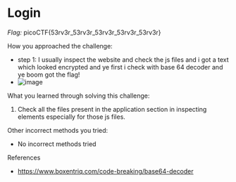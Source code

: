 # Login

*Flag:* picoCTF{53rv3r_53rv3r_53rv3r_53rv3r_53rv3r}

How you approached the challenge:

- step 1: I usually inspect the website and check the js files and i got a text which looked encrypted and ye first i check with base 64 decoder and ye boom got the flag!
- ![image](https://github.com/user-attachments/assets/9721837e-912c-4822-bc1d-3722e40aca41)

What you learned through solving this challenge:

1. Check all the files present in the application section in inspecting elements especially for those js files.

Other incorrect methods you tried:

- No incorrect methods tried

References

- https://www.boxentriq.com/code-breaking/base64-decoder

